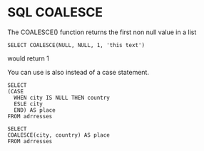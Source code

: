# SQL COALESCE

The COALESCE() function returns the first non null value in a list

```
SELECT COALESCE(NULL, NULL, 1, 'this text')
```
would return 1


You can use is also instead of a case statement.

```
SELECT
(CASE
  WHEN city IS NULL THEN country
  ESLE city
  END) AS place
FROM adrresses
```

```
SELECT
COALESCE(city, country) AS place
FROM adrresses
```
